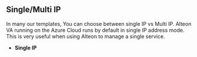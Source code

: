 ## Single/Multi IP

In many our templates, You can choose between single IP vs Multi IP.
Alteon VA running on the Azure Cloud runs by default in single IP address mode.<br> This is
very useful when using Alteon to manage a single service.

  - **Single IP** <br>
